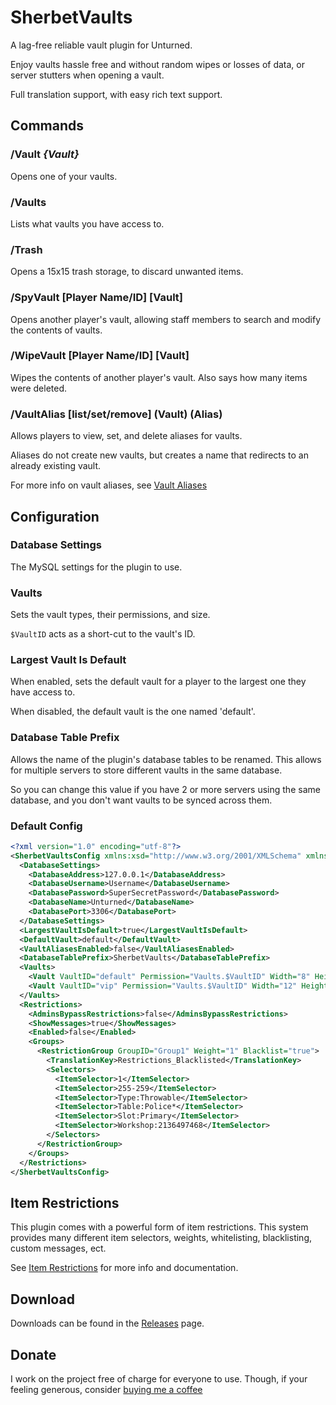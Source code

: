 # SherbetVaults
A lag-free reliable vault plugin for Unturned. 

Enjoy vaults hassle free and without random wipes or losses of data, or server stutters when opening a vault.

Full translation support, with easy rich text support.

## Commands
### /Vault *{Vault}*
Opens one of your vaults.

### /Vaults
Lists what vaults you have access to.

### /Trash
Opens a 15x15 trash storage, to discard unwanted items.

### /SpyVault [Player Name/ID] [Vault]
Opens another player's vault, allowing staff members to search and modify the contents of vaults.

### /WipeVault [Player Name/ID] [Vault]
Wipes the contents of another player's vault. Also says how many items were deleted.

### /VaultAlias [list/set/remove] (Vault) (Alias)
Allows players to view, set, and delete aliases for vaults.

Aliases do not create new vaults, but creates a name that redirects to an already existing vault.

For more info on vault aliases, see <a href="https://github.com/ShimmyMySherbet/SherbetVaults/blob/master/VaultAliases.md">Vault Aliases</a>

## Configuration

### Database Settings
The MySQL settings for the plugin to use.

### Vaults
Sets the vault types, their permissions, and size.

`$VaultID` acts as a short-cut to the vault's ID.

### Largest Vault Is Default
When enabled, sets the default vault for a player to the largest one they have access to.

When disabled, the default vault is the one named 'default'.

### Database Table Prefix
Allows the name of the plugin's database tables to be renamed. This allows for multiple servers to store different vaults in the same database.

So you can change this value if you have 2 or more servers using the same database, and you don't want vaults to be synced across them.

### Default Config
```xml
<?xml version="1.0" encoding="utf-8"?>
<SherbetVaultsConfig xmlns:xsd="http://www.w3.org/2001/XMLSchema" xmlns:xsi="http://www.w3.org/2001/XMLSchema-instance">
  <DatabaseSettings>
    <DatabaseAddress>127.0.0.1</DatabaseAddress>
    <DatabaseUsername>Username</DatabaseUsername>
    <DatabasePassword>SuperSecretPassword</DatabasePassword>
    <DatabaseName>Unturned</DatabaseName>
    <DatabasePort>3306</DatabasePort>
  </DatabaseSettings>
  <LargestVaultIsDefault>true</LargestVaultIsDefault>
  <DefaultVault>default</DefaultVault>
  <VaultAliasesEnabled>false</VaultAliasesEnabled>
  <DatabaseTablePrefix>SherbetVaults</DatabaseTablePrefix>
  <Vaults>
    <Vault VaultID="default" Permission="Vaults.$VaultID" Width="8" Height="8" />
    <Vault VaultID="vip" Permission="Vaults.$VaultID" Width="12" Height="12" />
  </Vaults>
  <Restrictions>
    <AdminsBypassRestrictions>false</AdminsBypassRestrictions>
    <ShowMessages>true</ShowMessages>
    <Enabled>false</Enabled>
    <Groups>
      <RestrictionGroup GroupID="Group1" Weight="1" Blacklist="true">
        <TranslationKey>Restrictions_Blacklisted</TranslationKey>
        <Selectors>
          <ItemSelector>1</ItemSelector>
          <ItemSelector>255-259</ItemSelector>
          <ItemSelector>Type:Throwable</ItemSelector>
          <ItemSelector>Table:Police*</ItemSelector>
          <ItemSelector>Slot:Primary</ItemSelector>
          <ItemSelector>Workshop:2136497468</ItemSelector>
        </Selectors>
      </RestrictionGroup>
    </Groups>
  </Restrictions>
</SherbetVaultsConfig>
```

## Item Restrictions
This plugin comes with a powerful form of item restrictions. This system provides many different item selectors, weights, whitelisting, blacklisting, custom messages, ect.

See <a href="https://github.com/ShimmyMySherbet/SherbetVaults/blob/master/ItemRestrictions.md">Item Restrictions</a> for more info and documentation.


## Download
Downloads can be found in the <a href="https://github.com/ShimmyMySherbet/SherbetVaults/releases/">Releases</a> page.

## Donate
I work on the project free of charge for everyone to use. Though, if your feeling generous, consider <a href="https://ko-fi.com/ShimmyMySherbet">buying me a coffee</a>
